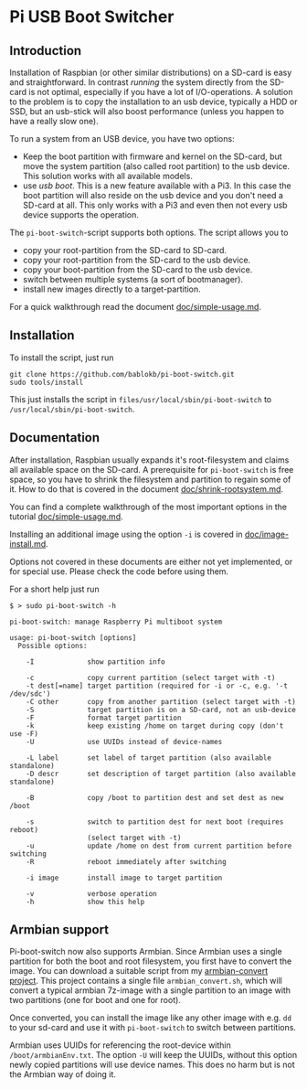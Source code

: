 Pi USB Boot Switcher
====================

Introduction
------------

Installation of Raspbian (or other similar distributions) on a SD-card
is easy and straightforward. In contrast *running* the system directly
from the SD-card is not optimal, especially if you have a lot of
I/O-operations. A solution to the problem is to copy the installation
to an usb device, typically a HDD or SSD, but an usb-stick will also
boost performance (unless you happen to have a really slow one).

To run a system from an USB device, you have two options:

  - Keep the boot partition with firmware and kernel on the SD-card,
    but move the system partition (also called root partition) to the
    usb device. This solution works with all available models.
  - use *usb boot*. This is a new feature available with a Pi3. In this
    case the boot partition will also reside on the usb device and you
    don't need a SD-card at all. This only works with a Pi3 and even
    then not every usb device supports the operation.

The `pi-boot-switch`-script supports both options. The script allows you
to

  - copy your root-partition from the SD-card to SD-card.
  - copy your root-partition from the SD-card to the usb device.
  - copy your boot-partition from the SD-card to the usb device.
  - switch between multiple systems (a sort of bootmanager).
  - install new images directly to a target-partition.

For a quick walkthrough read the document
[doc/simple-usage.md](./doc/simple-usage.md "simple usage").


Installation
------------

To install the script, just run

    git clone https://github.com/bablokb/pi-boot-switch.git
    sudo tools/install

This just installs the script in `files/usr/local/sbin/pi-boot-switch` to
`/usr/local/sbin/pi-boot-switch`.


Documentation
-------------

After installation, Raspbian usually expands it's root-filesystem and
claims all available space on the SD-card. A prerequisite for
`pi-boot-switch` is free space, so you have to shrink the filesystem
and partition to regain some of it. How to do that is covered in the
document
[doc/shrink-rootsystem.md](./doc/shrink-rootsystem.md "Shrinking the root-filesystem").

You can find a complete walkthrough of the most important options in the
tutorial [doc/simple-usage.md](./doc/simple-usage.md "simple usage").

Installing an additional image using the option `-i` is covered in
[doc/image-install.md](./doc/image-install.md "image installation").

Options not covered in these documents are either not yet implemented,
or for special use. Please check the code before using them.

For a short help just run

    $ > sudo pi-boot-switch -h

    pi-boot-switch: manage Raspberry Pi multiboot system
      
    usage: pi-boot-switch [options]
      Possible options:
    
        -I             show partition info
    
        -c             copy current partition (select target with -t)
        -t dest[=name] target partition (required for -i or -c, e.g. '-t /dev/sdc')
        -C other       copy from another partition (select target with -t)
        -S             target partition is on a SD-card, not an usb-device
        -F             format target partition
        -k             keep existing /home on target during copy (don't use -F)
        -U             use UUIDs instead of device-names
    
        -L label       set label of target partition (also available standalone)
        -D descr       set description of target partition (also available standalone)
    
        -B             copy /boot to partition dest and set dest as new /boot
    
        -s             switch to partition dest for next boot (requires reboot)
                       (select target with -t)
        -u             update /home on dest from current partition before switching
        -R             reboot immediately after switching
    
        -i image       install image to target partition

        -v             verbose operation
        -h             show this help


Armbian support
---------------

Pi-boot-switch now also supports Armbian. Since Armbian uses a single
partition for both the boot and root filesystem, you first have to
convert the image. You can download a suitable script from my
[armbian-convert project](https://github.com/bablokb/armbian-convert "armbian-convert-project"). This project contains a single file `armbian_convert.sh`,
which will convert a typical armbian 7z-image with a single partition
to an image with two partitions (one for boot and one for root).

Once converted, you can install the image like any other image with
e.g. `dd` to your sd-card and use it with `pi-boot-switch` to switch
between partitions.

Armbian uses UUIDs for referencing the root-device within `/boot/armbianEnv.txt`.
The option `-U` will keep the UUIDs, without this option newly copied
partitions will use device names. This does no harm but is not the Armbian
way of doing it.
